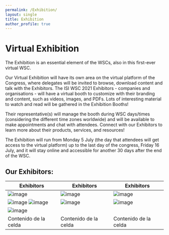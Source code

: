 ```yaml
---
permalink: /Exhibition/
layout: single
title: Exhibition
author_profile: true
---
```


# Virtual Exhibition

The Exhibition is an essential element of the WSCs, also in this first-ever virtual WSC.

Our Virtual Exhibition will have its own area on the virtual platform of the Congress, where delegates will be invited to browse, download content and talk with the Exhibitors.
The ISI WSC 2021 Exhibitors - companies and organisations - will have a virtual booth to customize with their branding and content, such as videos, images, and PDFs.
Lots of interesting material to watch and read will be gathered in the Exhibition Booths!

Their representative(s) will manage the booth during WSC days/times (considering the different time zones worldwide) and will be available to make appointments and chat with attendees.
Connect with our Exhibitors to learn more about their products, services, and resources! 

The Exhibition will run from Monday 5 July (the day that attendees will get access to the virtual platform) up to the last day of the congress, Friday 16 July, and it will stay online and accessible for another 30 days after the end of the WSC.

## Our Exhibitors:

| Exhibitors | Exhibitors | Exhibitors |
| ------------- | ------------- | ------------- |
| ![image](https://user-images.githubusercontent.com/50782609/130884044-7e550089-2d34-438c-93d0-82fa5ea9259c.png) | ![image](https://user-images.githubusercontent.com/50782609/130884224-5720c343-0fff-4343-be0d-171857983b5e.png) | ![image](https://user-images.githubusercontent.com/50782609/130884259-f498ebd1-8e49-4bfe-9e8a-86eeb236191a.png) |
|![image](https://user-images.githubusercontent.com/50782609/131197444-88aab01b-a800-4eb4-afc6-c7b25573c21f.png) ![image](https://user-images.githubusercontent.com/50782609/131197459-f04c6523-bf29-478e-a632-ec70f74c3af6.png)|![image](https://user-images.githubusercontent.com/50782609/131197484-2e230841-f138-4a73-951f-d050b2d1c7bb.png)|![image](https://user-images.githubusercontent.com/50782609/131197503-ab99452d-95db-4f04-b2c2-ef3b831e9fdb.png)|
|![image](https://user-images.githubusercontent.com/50782609/131197533-b47ec979-dc43-4209-8527-3c66eddedfee.png)|||
| Contenido de la celda  | Contenido de la celda  | Contenido de la celda  |
